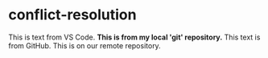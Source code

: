 # conflict-resolution

This is text from VS Code. **This is from my local 'git' repository.**
This text is from GitHub. This is on our remote repository.
